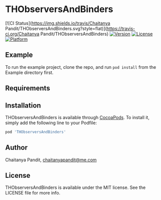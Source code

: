 # THObserversAndBinders

[![CI Status](https://img.shields.io/travis/Chaitanya Pandit/THObserversAndBinders.svg?style=flat)](https://travis-ci.org/Chaitanya Pandit/THObserversAndBinders)
[![Version](https://img.shields.io/cocoapods/v/THObserversAndBinders.svg?style=flat)](https://cocoapods.org/pods/THObserversAndBinders)
[![License](https://img.shields.io/cocoapods/l/THObserversAndBinders.svg?style=flat)](https://cocoapods.org/pods/THObserversAndBinders)
[![Platform](https://img.shields.io/cocoapods/p/THObserversAndBinders.svg?style=flat)](https://cocoapods.org/pods/THObserversAndBinders)

## Example

To run the example project, clone the repo, and run `pod install` from the Example directory first.

## Requirements

## Installation

THObserversAndBinders is available through [CocoaPods](https://cocoapods.org). To install
it, simply add the following line to your Podfile:

```ruby
pod 'THObserversAndBinders'
```

## Author

Chaitanya Pandit, chaitanyapandit@me.com

## License

THObserversAndBinders is available under the MIT license. See the LICENSE file for more info.
